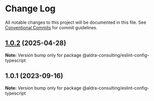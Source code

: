 # Change Log

All notable changes to this project will be documented in this file.
See [Conventional Commits](https://conventionalcommits.org) for commit guidelines.

## [1.0.2](https://github.com/aldra-consulting/eslint-config/compare/@aldra-consulting/eslint-config-typescript@1.0.1...@aldra-consulting/eslint-config-typescript@1.0.2) (2025-04-28)

**Note:** Version bump only for package @aldra-consulting/eslint-config-typescript

## 1.0.1 (2023-09-16)

**Note:** Version bump only for package @aldra-consulting/eslint-config-typescript
